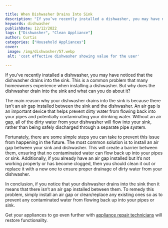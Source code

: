 ```yaml
---

title: When Dishwasher Drains Into Sink
description: "If you’ve recently installed a dishwasher, you may have noticed that the dishwasher drains into the sink. This is a common problem...continue on"
keywords: dishwasher
publishDate: 12/12/2022
tags: ["Dishwasher", "Clean Appliance"]
author: Curtis
categories: ["Household Appliances"]
cover: 
 image: /img/dishwasher/57.webp
 alt: 'cost effective dishwasher showing value for the user'

---
```


If you’ve recently installed a dishwasher, you may have noticed that the dishwasher drains into the sink. This is a common problem that many homeowners experience when installing a dishwasher. But why does the dishwasher drain into the sink and what can you do about it?

The main reason why your dishwasher drains into the sink is because there isn’t an air gap installed between the sink and the dishwasher. An air gap is an important device that helps prevent dirty water from flowing back into your pipes and potentially contaminating your drinking water. Without an air gap, all of the dirty water from your dishwasher will flow into your sink, rather than being safely discharged through a separate pipe system. 

Fortunately, there are some simple steps you can take to prevent this issue from happening in the future. The most common solution is to install an air gap between your sink and dishwasher. This will create a barrier between them, ensuring that no contaminated water can flow back up into your pipes or sink. Additionally, if you already have an air gap installed but it’s not working properly or has become clogged, then you should clean it out or replace it with a new one to ensure proper drainage of dirty water from your dishwasher. 

In conclusion, if you notice that your dishwasher drains into the sink then it means that there isn’t an air gap installed between them. To remedy this problem, simply install an air gap or clean/replace any existing ones so as to prevent any contaminated water from flowing back up into your pipes or sink.

Get your appliances to go even further with <a href="/pages/appliance-repair-technicians/">appliance repair technicians</a> will restore functionality.